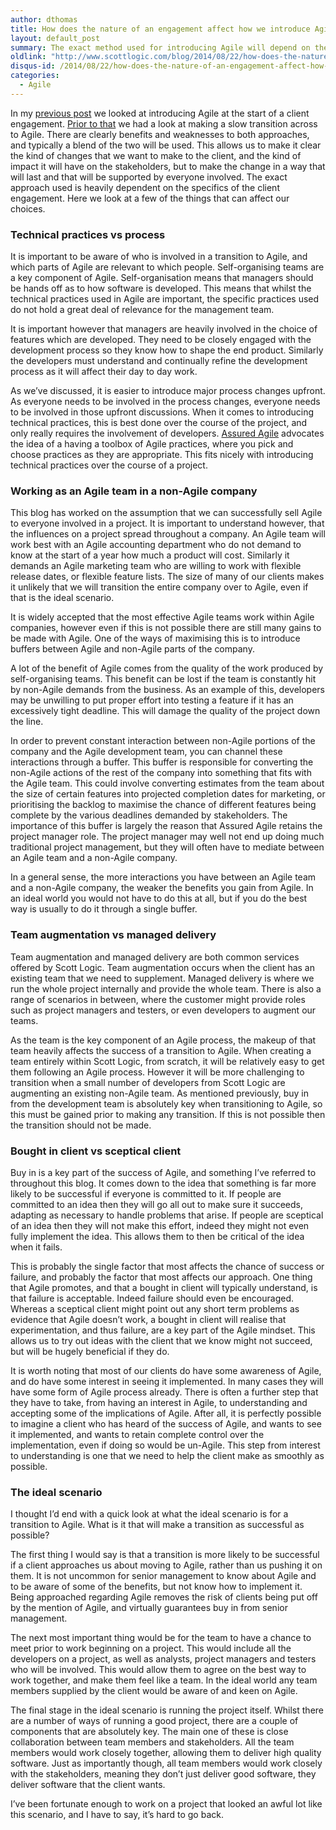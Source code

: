 ```yaml
---
author: dthomas
title: How does the nature of an engagement affect how we introduce Agile?
layout: default_post
summary: The exact method used for introducing Agile will depend on the nature of our client. Here I look at how different clients might affect the approach we take.
oldlink: "http://www.scottlogic.com/blog/2014/08/22/how-does-the-nature-of-an-engagement-affect-how-we-introduce-agile.html"
disqus-id: /2014/08/22/how-does-the-nature-of-an-engagement-affect-how-we-introduce-agile.html
categories:
  - Agile
---
```

In my <a href="{{site.github.url}}{% post_url dthomas/2014-08-18-introducing-agile-upfront %}">previous post</a> we looked at introducing Agile at the start of a client engagement. <a href="{{site.github.url}}{% post_url dthomas/2014-08-11-a-piecemeal-approach-to-introducing-agile %}">Prior to that</a> we had a look at making a slow transition across to Agile. There are clearly benefits and weaknesses to both approaches, and typically a blend of the two will be used. This allows us to make it clear the kind of changes that we want to make to the client, and the kind of impact it will have on the stakeholders, but to make the change in a way that will last and that will be supported by everyone involved. The exact approach used is heavily dependent on the specifics of the client engagement. Here we look at a few of the things that can affect our choices.

### Technical practices vs process
It is important to be aware of who is involved in a transition to Agile, and which parts of Agile are relevant to which people. Self-organising teams are a key component of Agile. Self-organisation means that managers should be hands off as to how software is developed. This means that whilst the technical practices used in Agile are important, the specific practices used do not hold a great deal of relevance for the management team.

It is important however that managers are heavily involved in the choice of features which are developed. They need to be closely engaged with the development process so they know how to shape the end product. Similarly the developers must understand and continually refine the development process as it will affect their day to day work.

As we’ve discussed, it is easier to introduce major process changes upfront. As everyone needs to be involved in the process changes, everyone needs to be involved in those upfront discussions. When it comes to introducing technical practices, this is best done over the course of the project, and only really requires the involvement of developers.  [Assured Agile](http://www.scottlogic.com/services/assured-agile/) advocates the idea of a having a toolbox of Agile practices, where you pick and choose practices as they are appropriate. This fits nicely with introducing technical practices over the course of a project.

### Working as an Agile team in a non-Agile company
This blog has worked on the assumption that we can successfully sell Agile to everyone involved in a project. It is important to understand however, that the influences on a project spread throughout a company. An Agile team will work best with an Agile accounting department who do not demand to know at the start of a year how much a product will cost. Similarly it demands an Agile marketing team who are willing to work with flexible release dates, or flexible feature lists. The size of many of our clients makes it unlikely that we will transition the entire company over to Agile, even if that is the ideal scenario.

It is widely accepted that the most effective Agile teams work within Agile companies, however even if this is not possible there are still many gains to be made with Agile. One of the ways of maximising this is to introduce buffers between Agile and non-Agile parts of the company.

A lot of the benefit of Agile comes from the quality of the work produced by self-organising teams. This benefit can be lost if the team is constantly hit by non-Agile demands from the business. As an example of this, developers may be unwilling to put proper effort into testing a feature if it has an excessively tight deadline. This will damage the quality of the project down the line.

In order to prevent constant interaction between non-Agile portions of the company and the Agile development team, you can channel these interactions through a buffer. This buffer is responsible for converting the non-Agile actions of the rest of the company into something that fits with the Agile team. This could involve converting estimates from the team about the size of certain features into projected completion dates for marketing, or prioritising the backlog to maximise the chance of different features being complete by the various deadlines demanded by stakeholders. The importance of this buffer is largely the reason that Assured Agile retains the project manager role. The project manager may well not end up doing much traditional project management, but they will often have to mediate between an Agile team and a non-Agile company.

In a general sense, the more interactions you have between an Agile team and a non-Agile company, the weaker the benefits you gain from Agile. In an ideal world you would not have to do this at all, but if you do the best way is usually to do it through a single buffer.

### Team augmentation vs managed delivery
Team augmentation and managed delivery are both common services offered by Scott Logic. Team augmentation occurs when the client has an existing team that we need to supplement. Managed delivery is where we run the whole project internally and provide the whole team. There is also a range of scenarios in between, where the customer might provide roles such as project managers and testers, or even developers to augment our teams.

As the team is the key component of an Agile process, the makeup of that team heavily affects the success of a transition to Agile. When creating a team entirely within Scott Logic, from scratch, it will be relatively easy to get them following an Agile process. However it will be more challenging to transition when a small number of developers from Scott Logic are augmenting an existing non-Agile team. As mentioned previously, buy in from the development team is absolutely key when transitioning to Agile, so this must be gained prior to making any transition. If this is not possible then the transition should not be made.

### Bought in client vs sceptical client
Buy in is a key part of the success of Agile, and something I’ve referred to throughout this blog. It comes down to the idea that something is far more likely to be successful if everyone is committed to it. If people are committed to an idea then they will go all out to make sure it succeeds, adapting as necessary to handle problems that arise. If people are sceptical of an idea then they will not make this effort, indeed they might not even fully implement the idea. This allows them to then be critical of the idea when it fails.

This is probably the single factor that most affects the chance of success or failure, and probably the factor that most affects our approach. One thing that Agile promotes, and that a bought in client will typically understand, is that failure is acceptable. Indeed failure should even be encouraged. Whereas a sceptical client might point out any short term problems as evidence that Agile doesn’t work, a bought in client will realise that experimentation, and thus failure, are a key part of the Agile mindset. This allows us to try out ideas with the client that we know might not succeed, but will be hugely beneficial if they do.

It is worth noting that most of our clients do have some awareness of Agile, and do have some interest in seeing it implemented. In many cases they will have some form of Agile process already. There is often a further step that they have to take, from having an interest in Agile, to understanding and accepting some of the implications of Agile. After all, it is perfectly possible to imagine a client who has heard of the success of Agile, and wants to see it implemented, and wants to retain complete control over the implementation, even if doing so would be un-Agile. This step from interest to understanding is one that we need to help the client make as smoothly as possible.

### The ideal scenario
I thought I’d end with a quick look at what the ideal scenario is for a transition to Agile. What is it that will make a transition as successful as possible?

The first thing I would say is that a transition is more likely to be successful if a client approaches us about moving to Agile, rather than us pushing it on them. It is not uncommon for senior management to know about Agile and to be aware of some of the benefits, but not know how to implement it. Being approached regarding Agile removes the risk of clients being put off by the mention of Agile, and virtually guarantees buy in from senior management.

The next most important thing would be for the team to have a chance to meet prior to work beginning on a project. This would include all the developers on a project, as well as analysts, project managers and testers who will be involved. This would allow them to agree on the best way to work together, and make them feel like a team. In the ideal world any team members supplied by the client would be aware of and keen on Agile.

The final stage in the ideal scenario is running the project itself. Whilst there are a number of ways of running a good project, there are a couple of components that are absolutely key. The main one of these is close collaboration between team members and stakeholders. All the team members would work closely together, allowing them to deliver high quality software. Just as importantly though, all team members would work closely with the stakeholders, meaning they don’t just deliver good software, they deliver software that the client wants.

I’ve been fortunate enough to work on a project that looked an awful lot like this scenario, and I have to say, it’s hard to go back.























